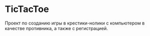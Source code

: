 # TicTacToe
Проект по созданию игры в крестики-нолики с компьютером в качестве противника, а также с регистрацией.
